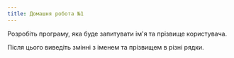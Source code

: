 ```yaml
---
title: Домашня робота №1
---
```


Розробіть програму, яка буде запитувати ім'я та прізвище користувача.

Після цього виведіть змінні з іменем та прізвищем в різні рядки.